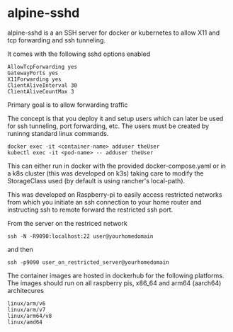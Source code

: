 # alpine-sshd
alpine-sshd is a an SSH server for docker or kubernetes to allow X11 and tcp forwarding and ssh tunneling.

It comes with the following sshd options enabled

```
AllowTcpForwarding yes
GatewayPorts yes
X11Forwarding yes
ClientAliveInterval 30
ClientAliveCountMax 3
```

Primary goal is to allow forwarding traffic

The concept is that you deploy it and setup users which can later be used for ssh tunneling, port forwarding, etc. The users must be created by runinng standard linux commands.

```
docker exec -it <container-name> adduser theUser
kubectl exec -it <pod-name> -- adduser theUser
```

This can either run in docker with the provided docker-compose.yaml or in a k8s cluster (this was developed on k3s) taking care to modify the StorageClass used (by default is using rancher's local-path).

This was developed on Raspberry-pi to easily access restricted networks from which you initiate an ssh connection to your home router and instructing ssh to remote forward the restricted ssh port.


From the server on the restriced network
```
ssh -N -R9090:localhost:22 user@yourhomedomain
```

and then

```
ssh -p9090 user_on_restricted_server@yourhomedomain
```

The container images are hosted in dockerhub for the following platforms. The images should run on all raspberry pis, x86_64 and arm64 (aarch64) architecures

```
linux/arm/v6
linux/arm/v7
linux/arm64/v8
linux/amd64
```

